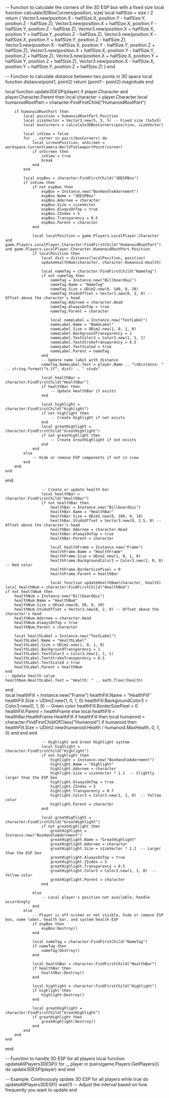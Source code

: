-- Function to calculate the corners of the 3D ESP box with a fixed size
local function calculate3DBoxCorners(position, size)
    local halfSize = size / 2
    return {
        Vector3.new(position.X - halfSize.X, position.Y - halfSize.Y, position.Z - halfSize.Z),
        Vector3.new(position.X + halfSize.X, position.Y - halfSize.Y, position.Z - halfSize.Z),
        Vector3.new(position.X + halfSize.X, position.Y + halfSize.Y, position.Z - halfSize.Z),
        Vector3.new(position.X - halfSize.X, position.Y + halfSize.Y, position.Z - halfSize.Z),
        Vector3.new(position.X - halfSize.X, position.Y - halfSize.Y, position.Z + halfSize.Z),
        Vector3.new(position.X + halfSize.X, position.Y - halfSize.Y, position.Z + halfSize.Z),
        Vector3.new(position.X + halfSize.X, position.Y + halfSize.Y, position.Z + halfSize.Z),
        Vector3.new(position.X - halfSize.X, position.Y + halfSize.Y, position.Z + halfSize.Z)
    }
end

-- Function to calculate distance between two points in 3D space
local function distance(point1, point2)
    return (point1 - point2).magnitude
end

local function update3DESP(player)
    if player.Character and player.Character.Parent then
        local character = player.Character
        local humanoidRootPart = character:FindFirstChild("HumanoidRootPart")

        if humanoidRootPart then
            local position = humanoidRootPart.Position
            local sizeVector = Vector3.new(5, 5, 5) -- Fixed size (5x5x5)
            local boxCorners = calculate3DBoxCorners(position, sizeVector)

            local inView = false
            for _, corner in pairs(boxCorners) do
                local screenPosition, onScreen = workspace.CurrentCamera:WorldToViewportPoint(corner)
                if onScreen then
                    inView = true
                    break
                end
            end

            local espBox = character:FindFirstChild("3DESPBox")
            if inView then
                if not espBox then
                    espBox = Instance.new("BoxHandleAdornment")
                    espBox.Name = "3DESPBox"
                    espBox.Adornee = character
                    espBox.Size = sizeVector
                    espBox.AlwaysOnTop = true
                    espBox.ZIndex = 5
                    espBox.Transparency = 0.5
                    espBox.Parent = character
                end

                local localPosition = game.Players.LocalPlayer.Character and game.Players.LocalPlayer.Character:FindFirstChild("HumanoidRootPart") and game.Players.LocalPlayer.Character.HumanoidRootPart.Position
                if localPosition then
                    local dist = distance(localPosition, position)
                    updateHealthNum(character, character.Humanoid.Health)

                    local nameTag = character:FindFirstChild("NameTag")
                    if not nameTag then
                        nameTag = Instance.new("BillboardGui")
                        nameTag.Name = "NameTag"
                        nameTag.Size = UDim2.new(0, 100, 0, 20)
                        nameTag.StudsOffset = Vector3.new(0, 3, 0) -- Offset above the character's head
                        nameTag.Adornee = character.Head
                        nameTag.AlwaysOnTop = true
                        nameTag.Parent = character

                        local nameLabel = Instance.new("TextLabel")
                        nameLabel.Name = "NameLabel"
                        nameLabel.Size = UDim2.new(1, 0, 1, 0)
                        nameLabel.BackgroundTransparency = 1
                        nameLabel.TextColor3 = Color3.new(1, 1, 1)
                        nameLabel.TextStrokeTransparency = 0.5
                        nameLabel.TextScaled = true
                        nameLabel.Parent = nameTag
                    end
                    -- Update name label with distance
                    nameTag.NameLabel.Text = player.Name .. "\nDistance: " .. string.format("%.1f", dist) .. " studs"

                    local healthBar = character:FindFirstChild("HealthBar")
                    if healthBar then
                        -- Update HealthBar if exists
                    end

                    local highlight = character:FindFirstChild("Highlight")
                    if not highlight then
                        -- Create Highlight if not exists
                    end
                    local greatHighlight = character:FindFirstChild("GreatHighlight")
                    if not greatHighlight then
                        -- Create GreatHighlight if not exists
                    end
                end
            else
                -- Hide or remove ESP components if not in view
            end
        end
    end
end

                    -- Create or update health bar
                    local healthBar = character:FindFirstChild("HealthBar")
                    if not healthBar then
                        healthBar = Instance.new("BillboardGui")
                        healthBar.Name = "HealthBar"
                        healthBar.Size = UDim2.new(0, 100, 0, 10)
                        healthBar.StudsOffset = Vector3.new(0, 2.5, 0) -- Offset above the character's head
                        healthBar.Adornee = character.Head
                        healthBar.AlwaysOnTop = true
                        healthBar.Parent = character

                        local healthFrame = Instance.new("Frame")
                        healthFrame.Name = "HealthFrame"
                        healthFrame.Size = UDim2.new(1, 0, 1, 0)
                        healthFrame.BackgroundColor3 = Color3.new(1, 0, 0) -- Red color
                        healthFrame.BorderSizePixel = 0
                        healthFrame.Parent = healthBar

                        local function updateHealthNum(character, health)
    local healthNum = character:FindFirstChild("HealthNum")
    if not healthNum then
        healthNum = Instance.new("BillboardGui")
        healthNum.Name = "HealthNum"
        healthNum.Size = UDim2.new(0, 50, 0, 20)
        healthNum.StudsOffset = Vector3.new(0, 2, 0) -- Offset above the character's head
        healthNum.Adornee = character.Head
        healthNum.AlwaysOnTop = true
        healthNum.Parent = character

        local healthLabel = Instance.new("TextLabel")
        healthLabel.Name = "HealthLabel"
        healthLabel.Size = UDim2.new(1, 0, 1, 0)
        healthLabel.BackgroundTransparency = 1
        healthLabel.TextColor3 = Color3.new(1, 1, 1)
        healthLabel.TextStrokeTransparency = 0.5
        healthLabel.TextScaled = true
        healthLabel.Parent = healthNum
    end
    -- Update health value
    healthNum.HealthLabel.Text = "Health: " .. math.floor(health)
end                         
                        local healthFill = Instance.new("Frame")
                        healthFill.Name = "HealthFill"
                        healthFill.Size = UDim2.new(1, 0, 1, 0)
                        healthFill.BackgroundColor3 = Color3.new(0, 1, 0) -- Green color
                        healthFill.BorderSizePixel = 0
                        healthFill.Parent = healthFrame
                    else
                        local healthFill = healthBar.HealthFrame.HealthFill
                        if healthFill then
                            local humanoid = character:FindFirstChildOfClass("Humanoid")
                            if humanoid then
                                healthFill.Size = UDim2.new(humanoid.Health / humanoid.MaxHealth, 0, 1, 0)
                            end
                        end
                    end

                    -- Highlight and Great Highlight system
                    local highlight = character:FindFirstChild("Highlight")
                    if not highlight then
                        highlight = Instance.new("BoxHandleAdornment")
                        highlight.Name = "Highlight"
                        highlight.Adornee = character
                        highlight.Size = sizeVector * 1.1  -- Slightly larger than the ESP box
                        highlight.AlwaysOnTop = true
                        highlight.ZIndex = 5
                        highlight.Transparency = 0.7
                        highlight.Color3 = Color3.new(1, 1, 0)  -- Yellow color
                        highlight.Parent = character
                    end

                    local greatHighlight = character:FindFirstChild("GreatHighlight")
                    if not greatHighlight then
                        greatHighlight = Instance.new("BoxHandleAdornment")
                        greatHighlight.Name = "GreatHighlight"
                        greatHighlight.Adornee = character
                        greatHighlight.Size = sizeVector * 1.2  -- Larger than the ESP box
                        greatHighlight.AlwaysOnTop = true
                        greatHighlight.ZIndex = 5
                        greatHighlight.Transparency = 0.5
                        greatHighlight.Color3 = Color3.new(1, 1, 0)  -- Yellow color
                        greatHighlight.Parent = character
                    end

                else
                    -- Local player's position not available, handle accordingly
                end
            else
                -- Player is off-screen or not visible, hide or remove ESP box, name label, health bar, and system health ESP
                if espBox then
                    espBox:Destroy()
                end

                local nameTag = character:FindFirstChild("NameTag")
                if nameTag then
                    nameTag:Destroy()
                end

                local healthBar = character:FindFirstChild("HealthBar")
                if healthBar then
                    healthBar:Destroy()
                end

                local highlight = character:FindFirstChild("Highlight")
                if highlight then
                    highlight:Destroy()
                end

                local greatHighlight = character:FindFirstChild("GreatHighlight")
                if greatHighlight then
                    greatHighlight:Destroy()
                end
            end
        end
    end
end

-- Function to handle 3D ESP for all players
local function updateAllPlayers3DESP()
    for _, player in ipairs(game.Players:GetPlayers()) do
        update3DESP(player)
    end
end

-- Example: Continuously update 3D ESP for all players
while true do
    updateAllPlayers3DESP()
    wait(1)  -- Adjust the interval based on how frequently you want to update
end
